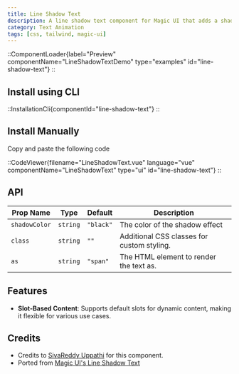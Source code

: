 ```yaml
---
title: Line Shadow Text
description: A line shadow text component for Magic UI that adds a shadow effect to the text, making it visually appealing and engaging.
category: Text Animation
tags: [css, tailwind, magic-ui]
---
```


::ComponentLoader{label="Preview" componentName="LineShadowTextDemo" type="examples" id="line-shadow-text"}
::

## Install using CLI

::InstallationCli{componentId="line-shadow-text"}
::

## Install Manually

Copy and paste the following code

::CodeViewer{filename="LineShadowText.vue" language="vue" componentName="LineShadowText" type="ui" id="line-shadow-text"}
::

## API

| Prop Name     | Type     | Default   | Description                                |
| ------------- | -------- | --------- | ------------------------------------------ |
| `shadowColor` | `string` | `"black"` | The color of the shadow effect             |
| `class`       | `string` | `""`      | Additional CSS classes for custom styling. |
| `as`          | `string` | `"span"`  | The HTML element to render the text as.    |

## Features

- **Slot-Based Content**: Supports default slots for dynamic content, making it flexible for various use cases.

## Credits

- Credits to [SivaReddy Uppathi](https://github.com/sivareddyuppathi) for this component.
- Ported from [Magic UI's Line Shadow Text](https://magicui.design/docs/components/line-shadow-text)
